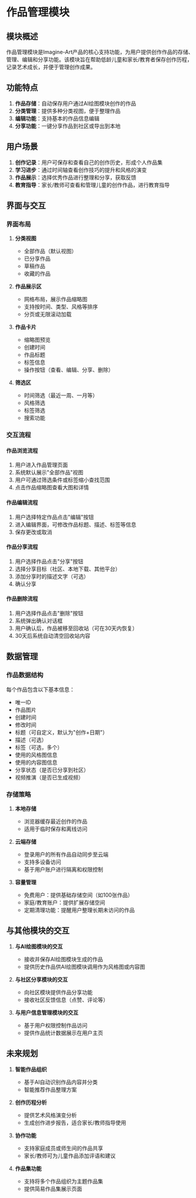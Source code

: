 # 作品管理模块

## 模块概述

作品管理模块是Imagine-Art产品的核心支持功能，为用户提供创作作品的存储、管理、编辑和分享功能。该模块旨在帮助低龄儿童和家长/教育者保存创作历程，记录艺术成长，并便于管理创作成果。

## 功能特点

1. **作品存储**：自动保存用户通过AI绘图模块创作的作品
2. **分类管理**：提供多种分类视图，便于整理作品
3. **编辑功能**：支持基本的作品信息编辑
4. **分享功能**：一键分享作品到社区或导出到本地

## 用户场景

1. **创作记录**：用户可保存和查看自己的创作历史，形成个人作品集
2. **学习进步**：通过时间轴查看创作技巧的提升和风格的演变
3. **作品展示**：选择优秀作品进行整理和分享，获取反馈
4. **教育指导**：家长/教师可查看和管理儿童的创作作品，进行教育指导

## 界面与交互

### 界面布局

1. **分类视图**
   - 全部作品（默认视图）
   - 已分享作品
   - 草稿作品
   - 收藏的作品

2. **作品展示区**
   - 网格布局，展示作品缩略图
   - 支持按时间、类型、风格等排序
   - 分页或无限滚动加载

3. **作品卡片**
   - 缩略图预览
   - 创建时间
   - 作品标题
   - 标签信息
   - 操作按钮（查看、编辑、分享、删除）

4. **筛选区**
   - 时间筛选（最近一周、一月等）
   - 风格筛选
   - 标签筛选
   - 搜索功能

### 交互流程

#### 作品浏览流程

1. 用户进入作品管理页面
2. 系统默认展示"全部作品"视图
3. 用户可通过筛选条件或标签缩小查找范围
4. 点击作品缩略图查看大图和详情

#### 作品编辑流程

1. 用户选择特定作品点击"编辑"按钮
2. 进入编辑界面，可修改作品标题、描述、标签等信息
3. 保存更改或取消

#### 作品分享流程

1. 用户选择作品点击"分享"按钮
2. 选择分享目标（社区、本地下载、其他平台）
3. 添加分享时的描述文字（可选）
4. 确认分享

#### 作品删除流程

1. 用户选择作品点击"删除"按钮
2. 系统弹出确认对话框
3. 用户确认后，作品被移至回收站（可在30天内恢复）
4. 30天后系统自动清空回收站内容

## 数据管理

### 作品数据结构

每个作品包含以下基本信息：
- 唯一ID
- 作品图片
- 创建时间
- 修改时间
- 标题（可自定义，默认为"创作+日期"）
- 描述（可选）
- 标签（可选，多个）
- 使用的风格图信息
- 使用的内容图信息
- 分享状态（是否已分享到社区）
- 视频推演（是否已生成视频）

### 存储策略

1. **本地存储**
   - 浏览器缓存最近创作的作品
   - 适用于临时保存和离线访问

2. **云端存储**
   - 登录用户的所有作品自动同步至云端
   - 支持多设备访问
   - 基于用户账户进行隔离和权限控制

3. **容量管理**
   - 免费用户：提供基础存储空间（如100张作品）
   - 家庭/教育账户：提供扩展存储空间
   - 定期清理功能：提醒用户整理长期未访问的作品

## 与其他模块的交互

1. **与AI绘图模块的交互**
   - 接收并保存AI绘图模块生成的作品
   - 提供历史作品供AI绘图模块调用作为风格图或内容图

2. **与社区分享模块的交互**
   - 向社区模块提供作品分享功能
   - 接收社区反馈信息（点赞、评论等）

3. **与用户信息管理模块的交互**
   - 基于用户权限控制作品访问
   - 提供作品统计数据展示在用户主页

## 未来规划

1. **智能作品组织**
   - 基于AI自动识别作品内容并分类
   - 智能推荐作品整理方案

2. **创作历程分析**
   - 提供艺术风格演变分析
   - 生成创作进步报告，适合家长/教师指导使用

3. **协作功能**
   - 支持家庭成员或师生间的作品共享
   - 家长/教师可为儿童作品添加评语和建议

4. **作品集功能**
   - 支持将多个作品组织为主题作品集
   - 提供简易作品集展示页面
